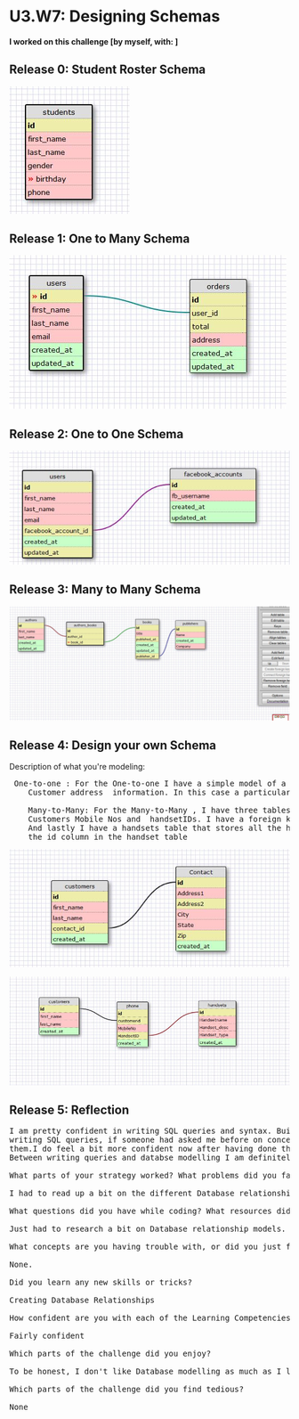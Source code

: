 # U3.W7: Designing Schemas


#### I worked on this challenge [by myself, with: ]


## Release 0: Student Roster Schema
<!-- display your image inline here -->
![Student](https://github.com/anup4f82/phase_0_unit_3/blob/master/week_7/images_anup/student_2.JPG?raw=true)

## Release 1: One to Many Schema
<!-- display your image inline here -->
![One_to_Many](https://github.com/anup4f82/phase_0_unit_3/blob/master/week_7/images_anup/one_to_many.JPG?raw=true)

## Release 2: One to One Schema
<!-- display your image inline here -->
![One_to_One](https://github.com/anup4f82/phase_0_unit_3/blob/master/week_7/images_anup/one_to_one.JPG?raw=true)

## Release 3: Many to Many Schema
<!-- display your image inline here -->

![Many_to_Many](https://github.com/anup4f82/phase_0_unit_3/blob/master/week_7/images_anup/many_to_many.JPG?raw=true)

## Release 4: Design your own Schema

Description of what you're modeling: 

<pre> One-to-one : For the One-to-one I have a simple model of a Customers table with customer information and Contacts table with 
	Customer address  information. In this case a particular Customer can only have one address.

	Many-to-Many: For the Many-to-Many , I have three tables a Customer table with customer information, A Phone table that stores the
	Customers Mobile Nos and  handsetIDs. I have a foreign key 'customerid' in this table that points to the Primary key in the customers table
	And lastly I have a handsets table that stores all the handsets and their type,description etc. The HandsetID in the Phones table is the foreign key to
	the id column in the handset table
</pre>
<!-- display your one-to-one image inline here -->
![Anup_one_to_One](https://github.com/anup4f82/phase_0_unit_3/blob/master/week_7/images_anup/Anup_one_to_One.JPG?raw=true)
<!-- display your many-to-many image inline here -->

![Anup_many_to_many](https://github.com/anup4f82/phase_0_unit_3/blob/master/week_7/images_anup/Anup_many_to_many.JPG?raw=true)

## Release 5: Reflection

<pre>I am pretty confident in writing SQL queries and syntax. Building a Database model is something I havent done before. Although I am comfortable 
writing SQL queries, if someone had asked me before on concepts like foreign key, many-to-many relationships etc, I would have struggled to answer 
them.I do feel a bit more confident now after having done this exercise, though I admit I still need to read up a lot more to fully grasp the concepts.
Between writing queries and databse modelling I am definitely more comfortable with the former.

What parts of your strategy worked? What problems did you face?

I had to read up a bit on the different Database relationship models before I could solve the assignment. I didnt face any problems as such.

What questions did you have while coding? What resources did you find to help you answer them?

Just had to research a bit on Database relationship models.

What concepts are you having trouble with, or did you just figure something out? If so, what?

None.

Did you learn any new skills or tricks?

Creating Database Relationships

How confident are you with each of the Learning Competencies?

Fairly confident 

Which parts of the challenge did you enjoy?

To be honest, I don't like Database modelling as much as I like writing SQL queries.

Which parts of the challenge did you find tedious?

None
</pre>